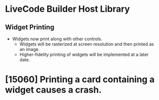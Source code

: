 # LiveCode Builder Host Library

## Widget Printing

* Widgets now print along with other controls.
  * Widgets will be rasterized at screen resolution and then printed as an image.
  * Higher-fidelity printing of widgets will be implemented at a later date.

# [15060] Printing a card containing a widget causes a crash.
